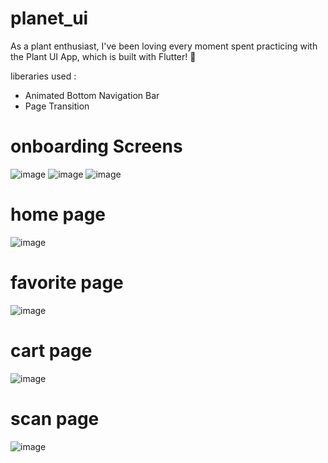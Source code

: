 # planet_ui

As a plant enthusiast, I've been loving every moment spent practicing with the Plant UI App, which is built with Flutter! 🌿

liberaries used :

- Animated Bottom Navigation Bar
- Page Transition

# onboarding Screens
![image](https://github.com/HebaAshraf0/Plants-UI/assets/88686875/376a3c76-184e-4937-8cb3-f62908eadeb4) ![image](https://github.com/HebaAshraf0/Plants-UI/assets/88686875/b3ef0b99-f190-43a4-a428-a1667b517937) ![image](https://github.com/HebaAshraf0/Plants-UI/assets/88686875/c41bfd9c-6aab-4286-9233-4bd602681137)



# home page 
![image](https://github.com/HebaAshraf0/Plants-UI/assets/88686875/b389d46e-7172-45bf-ac56-b508f55a93fa)



# favorite page 
![image](https://github.com/HebaAshraf0/Plants-UI/assets/88686875/20b0ed29-abb4-40b1-99d6-cead35a5140b)

# cart page
![image](https://github.com/HebaAshraf0/Plants-UI/assets/88686875/6144c8da-5190-4782-b6a5-19df325b4ada)

# scan page
![image](https://github.com/HebaAshraf0/Plants-UI/assets/88686875/2c87a037-6e9b-4ab6-8c4f-1200d736f474)

